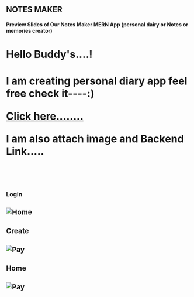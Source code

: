 <h2>NOTES MAKER</h2>

<h4>Preview Slides of Our Notes Maker MERN App (personal dairy or Notes or memories creator)</h4>

<h1>Hello Buddy's....!<h1/>
<p>I am creating personal diary app feel free check it----:)
<p/>
<a href="">Click here........<a/>
<br/>
<p>I am also attach image and Backend Link.....<p/>
<a href=""><a/>
<br/>
<h3>Login<h3/>
<img src="./Login.jpeg" alt="Home">
<br/>
<h3>Create<h3/>
<img src="./Create.jpeg" alt="Pay">
<br/>
<h3>Home<h3/>
<img src="./Home.jpeg" alt="Pay">

